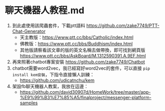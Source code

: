 # 聊天機器人教程.md

1. 到此處使用該爬蟲套件，下載ptt語料 <https://github.com/zake7749/PTT-Chat-Generator>
   * 天主教版：<https://www.ptt.cc/bbs/Catholic/index.html>
   * 佛教版：<https://www.ptt.cc/bbs/Buddhism/index.html>
   * 其他版請察看該文章的版的英文名稱去做帶換，即可找到網頁版 <https://www.ptt.cc/bbs/AskBoard/M.1312590391.A.9EF.html>
2. 再來照著chatbot專案安裝 <https://github.com/zake7749/Chatbot>
3. chatbot需要word2vec，我已經寫好word2vec的套件，可以直接 `pip install kem安裝`，下指令直接懶人訓練：
   * <https://github.com/udicatnchu/kem>
4. 架設fb聊天機器人教案，我放在這邊：
   * <https://github.com/david30907d/HomeWork/tree/master/app-%E9%99%B3%E7%85%A5/finalproject/messenger-platform-samples>
